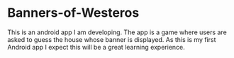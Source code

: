 Banners-of-Westeros
===================

This is an android app I am developing. The app is a game where users are asked to guess the house whose banner is displayed. As this is my first Android app I expect this will be a great learning experience.
